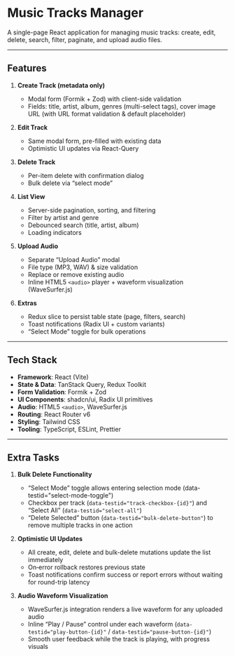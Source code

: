 # Music Tracks Manager

A single-page React application for managing music tracks: create, edit, delete, search, filter, paginate, and upload audio files.

---

## Features

1. **Create Track (metadata only)**

   - Modal form (Formik + Zod) with client-side validation
   - Fields: title, artist, album, genres (multi-select tags), cover image URL (with URL format validation & default placeholder)

2. **Edit Track**

   - Same modal form, pre-filled with existing data
   - Optimistic UI updates via React-Query

3. **Delete Track**

   - Per-item delete with confirmation dialog
   - Bulk delete via “select mode”

4. **List View**

   - Server-side pagination, sorting, and filtering
   - Filter by artist and genre
   - Debounced search (title, artist, album)
   - Loading indicators

5. **Upload Audio**

   - Separate “Upload Audio” modal
   - File type (MP3, WAV) & size validation
   - Replace or remove existing audio
   - Inline HTML5 `<audio>` player + waveform visualization (WaveSurfer.js)

6. **Extras**
   - Redux slice to persist table state (page, filters, search)
   - Toast notifications (Radix UI + custom variants)
   - “Select Mode” toggle for bulk operations

---

## Tech Stack

- **Framework**: React (Vite)
- **State & Data**: TanStack Query, Redux Toolkit
- **Form Validation**: Formik + Zod
- **UI Components**: shadcn/ui, Radix UI primitives
- **Audio**: HTML5 `<audio>`, WaveSurfer.js
- **Routing**: React Router v6
- **Styling**: Tailwind CSS
- **Tooling**: TypeScript, ESLint, Prettier

---

## Extra Tasks

1. **Bulk Delete Functionality**

   - “Select Mode” toggle allows entering selection mode (data-testid="select-mode-toggle")
   - Checkbox per track (`data-testid="track-checkbox-{id}"`) and “Select All” (`data-testid="select-all"`)
   - “Delete Selected” button (`data-testid="bulk-delete-button"`) to remove multiple tracks in one action

2. **Optimistic UI Updates**

   - All create, edit, delete and bulk-delete mutations update the list immediately
   - On‐error rollback restores previous state
   - Toast notifications confirm success or report errors without waiting for round-trip latency

3. **Audio Waveform Visualization**
   - WaveSurfer.js integration renders a live waveform for any uploaded audio
   - Inline “Play / Pause” control under each waveform (`data-testid="play-button-{id}"` / `data-testid="pause-button-{id}"`)
   - Smooth user feedback while the track is playing, with progress visuals
